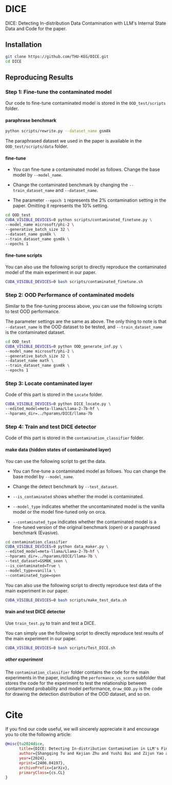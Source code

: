 # DICE
DICE: Detecting In-distribution Data Contamination with LLM's Internal State
Data and Code for the paper.

## Installation

``` bash
git clone https://github.com/THU-KEG/DICE.git
cd DICE
```

## Reproducing Results

### Step 1: Fine-tune the contaminated model


Our code to fine-tune contaminated model is stored in the `OOD_test/scripts` folder. 

#### paraphrase benchmark

``` bash
python scripts/rewrite.py --dataset_name gsm8k
```
The paraphrased dataset we used in the paper is available in the `OOD_test/scripts/data` folder.

#### fine-tune 

- You can fine-tune a contaminated model as follows. Change the base model by `--model_name`.

- Change the contaminated benchmark by changing the `--train_dataset_name` and `--dataset_name`.

- The parameter `--epoch 1` represents the 2% contamination setting in the paper. Omitting it represents the 10% setting.

``` bash
cd OOD_test
CUDA_VISIBLE_DEVICES=0 python scripts/contaminated_finetune.py \
--model_name microsoft/phi-2 \
--generative_batch_size 32 \
--dataset_name gsm8k \
--train_dataset_name gsm8k \
--epochs 1
```

#### fine-tune scripts

You can also use the following script to directly reproduce the contaminated model of the main experiment in our paper.

``` bash
CUDA_VISIBLE_DEVICES=0 bash scripts/contaminated_finetune.sh
```

### Step 2: OOD Performance of contaminated models

Similar to the fine-tuning process above, you can use the following scripts to test OOD performance.

The parameter settings are the same as above. The only thing to note is that `--dataset_name` is the OOD dataset to be tested, and `--train_dataset_name` is the contaminated dataset.

``` bash
cd OOD_test
CUDA_VISIBLE_DEVICES=0 python OOD_generate_inf.py \
--model_name microsoft/phi-2 \
--generative_batch_size 32 \
--dataset_name math \
--train_dataset_name gsm8k \
--epochs 1
```

### Step 3: Locate contaminated layer

Code of this part is stored in the `Locate` folder. 

```bash
CUDA_VISIBLE_DEVICES=0 python DICE_locate.py \
--edited_model=meta-llama/Llama-2-7b-hf \
--hparams_dir=../hparams/DICE/llama-7b 
```

### Step 4: Train and test DICE detector

Code of this part is stored in the `contamination_classifier` folder. 

#### make data (hidden states of contaminated layer)

You can use the following script to get the data.

- You can fine-tune a contaminated model as follows. You can change the base model by `--model_name`.

- Change the detect benchmark by `--test_dataset`.

- `--is_contaminated` shows whether the model is contaminated.

- `--model_type` indicates whether the uncontaminated model is the vanilla model or the model fine-tuned only on orca.

- `--contaminated_type` indicates whether the contaminated model is a fine-tuned version of the original benchmark (open) or a paraphrased benchmark (Evasive).


```bash
cd contamination_classifier
CUDA_VISIBLE_DEVICES=0 python data_maker.py \
--edited_model=meta-llama/Llama-2-7b-hf \
--hparams_dir=../hparams/DICE/llama-7b \
--test_dataset=GSM8K_seen \
--is_contaminated=True \
--model_type=vanilla \
--contaminated_type=open
```
You can also use the following script to directly reproduce test data of the main experiment in our paper.

``` bash
CUDA_VISIBLE_DEVICES=0 bash scripts/make_test_data.sh
```

#### train and test DICE detector

Use `train_test.py` to train and test a DICE.

You can simply use the following script to directly reproduce test results of the main experiment in our paper.

``` bash
CUDA_VISIBLE_DEVICES=0 bash scripts/Test_DICE.sh
```

##### other experiment

The `contamination_classifier` folder contains the code for the main experiments in the paper, including the `performance_vs_score` subfolder that stores the code for the experiment to test the relationship between contaminated probability and model performance,  `draw_OOD.py` is the code for drawing the detection distribution of the OOD dataset, and so on.



# Cite
If you find our code useful, we will sincerely appreciate it and encourage you to cite the following article:

```bibtex
@misc{tu2024dice,
      title={DICE: Detecting In-distribution Contamination in LLM's Fine-tuning Phase for Math Reasoning}, 
      author={Shangqing Tu and Kejian Zhu and Yushi Bai and Zijun Yao and Lei Hou and Juanzi Li},
      year={2024},
      eprint={2406.04197},
      archivePrefix={arXiv},
      primaryClass={cs.CL}
}
 ```
